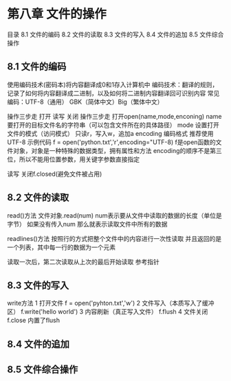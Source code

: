 # 第八章 文件的操作
目录
8.1 文件的编码
8.2 文件的读取
8.3 文件的写入
8.4 文件的追加
8.5 文件综合操作

## 8.1 文件的编码
使用编码技术(密码本)将内容翻译成0和1存入计算机中
编码技术：翻译的规则，记录了如何将内容翻译成二进制，以及如何将二进制内容翻译回可识别内容
常见编码：UTF-8（通用） GBK（简体中文）Big（繁体中文） 


操作三步走 打开 读写 关闭
操作三步走 
打开open(name,mode,enconing)
name 要打开的目标文件名的字符串（可以包含文件所在的具体路径）
mode 设置打开文件的模式（访问模式） 只读r，写入w，追加a
encoding 编码格式 推荐使用UTF-8
示例代码
f = open('python.txt','r',encoding="UTF-8)
f是open函数的文件对象，对象是一种特殊的数据类型，拥有属性和方法
encoding的顺序不是第三位，所以不能用位置参数，用关键字参数直接指定

读写 关闭f.closed(避免文件被占用)


## 8.2 文件的读取

read()方法
文件对象.read(num)
num表示要从文件中读取的数据的长度（单位是字节）
如果没有传入num 那么就表示读取文件中所有的数据

readlines()方法
按照行的方式把整个文件中的内容进行一次性读取
并且返回的是一个列表，其中每一行的数据为一个元素

读取一次后，第二次读取从上次的最后开始读取
参考指针

## 8.3 文件的写入
write方法
1 打开文件
f = open('pyhton.txt','w')
2 文件写入（本质写入了缓冲区）
f.write('hello world')
3 内容刷新（真正写入文件）
f.flush
4 文件关闭
f.close 内置了flush

## 8.4 文件的追加


## 8.5 文件综合操作